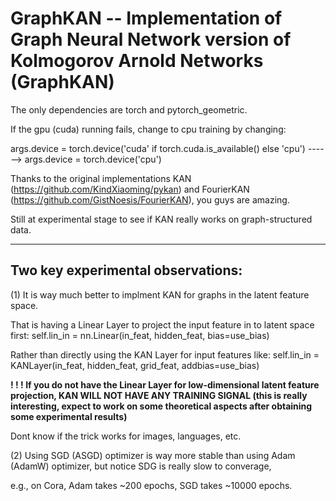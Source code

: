 # GraphKAN -- Implementation of Graph Neural Network version of Kolmogorov Arnold Networks (GraphKAN)

The only dependencies are torch and pytorch_geometric.

If the gpu (cuda) running fails, change to cpu training by changing:

args.device = torch.device('cuda' if torch.cuda.is_available() else 'cpu')  ------> args.device = torch.device('cpu')

Thanks to the original implementations KAN (https://github.com/KindXiaoming/pykan) and FourierKAN (https://github.com/GistNoesis/FourierKAN), you guys are amazing.

Still at experimental stage to see if KAN really works on graph-structured data.

_______________________________________________________________________________

## Two key experimental observations:

(1) It is way much better to implment KAN for graphs in the latent feature space.

That is having a Linear Layer to project the input feature in to latent space first: self.lin_in = nn.Linear(in_feat, hidden_feat, bias=use_bias)

Rather than directly using the KAN Layer for input features like: self.lin_in = KANLayer(in_feat, hidden_feat, grid_feat, addbias=use_bias)

**! ! ! If you do not have the Linear Layer for low-dimensional latent feature projection, KAN WILL NOT HAVE ANY TRAINING SIGNAL (this is really interesting, expect to work on some theoretical aspects after obtaining some experimental results)**

Dont know if the trick works for images, languages, etc.



(2) Using SGD (ASGD) optimizer is way more stable than using Adam (AdamW) optimizer, but notice SDG is really slow to converage, 

e.g., on Cora, Adam takes ~200 epochs, SGD takes ~10000 epochs.
